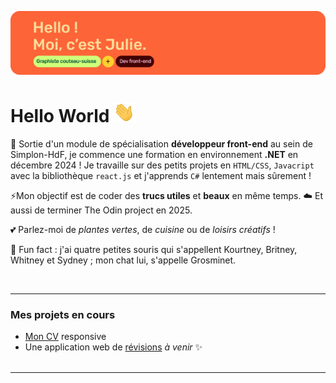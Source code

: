 ![alt text](assets/git_bann.png)
<br>
# Hello World <img src="assets/Hi.gif" style="height: 25pt;">


🌱 Sortie d'un module de spécialisation **développeur front-end** au sein de Simplon-HdF, je commence une formation en environnement **.NET** en décembre 2024 !
Je travaille sur des petits projets en `HTML/CSS`, `Javacript` avec la bibliothèque `react.js` et j'apprends `C#` lentement mais sûrement !

⚡Mon objectif est de coder des **trucs utiles** et **beaux** en même temps.
☁️ Et aussi de terminer The Odin project en 2025. 

💕 Parlez-moi de *plantes vertes*, de *cuisine* ou de *loisirs créatifs* !

🐁 Fun fact : j'ai quatre petites souris qui s'appellent Kourtney, Britney, Whitney et Sydney ; mon chat lui, s'appelle Grosminet. 

<br>

--- 

### Mes projets en cours
- [Mon CV](https://dubertjulie.github.io/curriculum-vitae/) responsive 
- Une application web de [révisions]() _à venir_ ✨
<br><br>

---
<br>
<!--
**DubertJulie/DubertJulie** is a ✨ _special_ ✨ repository because its `README.md` (this file) appears on your GitHub profile.

Here are some ideas to get you started:

- 🔭 I’m currently working on ...
- 🌱 I’m currently learning ...
- 👯 I’m looking to collaborate on ...
- 🤔 I’m looking for help with ...
- 💬 Ask me about ...
- 📫 How to reach me: ...
- 😄 Pronouns: ...
- ⚡ Fun fact: ...
-->
